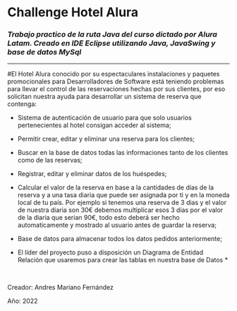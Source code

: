 <h1>Challenge Hotel Alura</h1>

<h3><em>Trabajo practico de la ruta Java del curso dictado por Alura Latam. Creado en IDE Eclipse utilizando Java, JavaSwing y base de datos MySql</em></h3>

<hr/>

#El Hotel Alura conocido por su espectaculares instalaciones y paquetes promocionales para Desarrolladores de Software
está teniendo problemas para llevar el control de las reservaciones hechas por sus clientes, por eso solicitan nuestra ayuda para desarrollar
un sistema de reserva que contenga:

* Sistema de autenticación de usuario para que solo usuarios pertenecientes al hotel consigan acceder al sistema;
* Permitir crear, editar y eliminar una reserva para los clientes;
* Buscar en la base de datos todas las informaciones tanto de los clientes como de las reservas;
* Registrar, editar y eliminar datos de los huéspedes;
* Calcular el valor de la reserva en base a la cantidades de días de la reserva y a una tasa diaria que puede ser asignada por ti y en la moneda local de tu país.
Por ejemplo si tenemos una reserva de 3 dias y el valor de nuestra diaria son 30€ debemos multiplicar esos 3 dias por el valor de la diaria que serian 90€,
todo esto deberá ser hecho automaticamente y mostrado al usuario antes de guardar la reserva;
* Base de datos para almacenar todos los datos pedidos anteriormente;

* El líder del proyecto puso a disposición un Diagrama de Entidad Relación que usaremos para crear las tablas en nuestra base de Datos *

<br/>
<p>Creador: Andres Mariano Fernández</p>
<p>Año: 2022</p>
